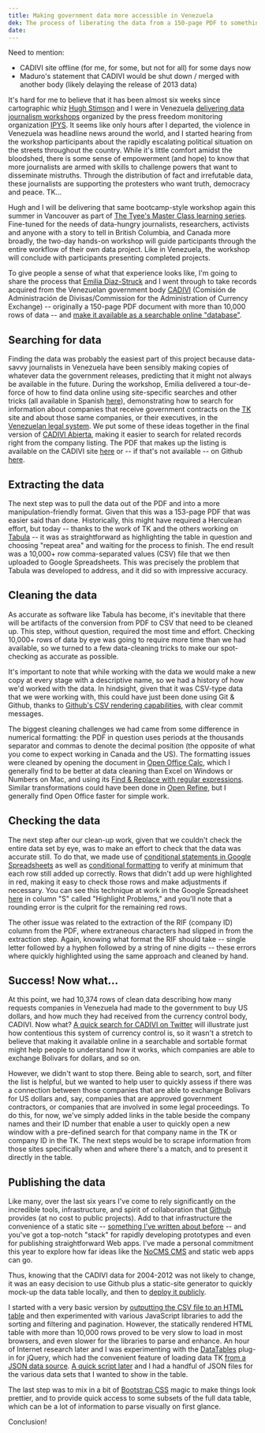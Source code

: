 ```yaml
---
title: Making government data more accessible in Venezuela
dek: The process of liberating the data from a 150-page PDF to something useful
date:
---
```


Need to mention:

* CADIVI site offline (for me, for some, but not for all) for some days now
* Maduro's statement that CADIVI would be shut down / merged with another body (likely delaying the release of 2013 data)


It's hard for me to believe that it has been almost six weeks since cartographic whiz [Hugh Stimson](TK) and I were in Venezuela [delivering data journalism workshops](TK) organized by the press freedom monitoring organization [IPYS](TK). It seems like only hours after I departed, the violence in Venezuela was headline news around the world, and I started hearing from the workshop participants about the rapidly escalating political situation on the streets throughout the country. While it's little comfort amidst the bloodshed, there is some sense of empowerment (and hope) to know that more journalists are armed with skills to challenge powers that want to disseminate mistruths. Through the distribution of fact and irrefutable data, these journalists are supporting the protesters who want truth, democracy and peace. TK... 

Hugh and I will be delivering that same bootcamp-style workshop again this summer in Vancouver as part of [The Tyee's Master Class learning series](http://thetyee.ca/MasterClass/Spring2014/Data-Bootcamp/). Fine-tuned for the needs of data-hungry journalists, researchers, activists and anyone with a story to tell in British Columbia, and Canada more broadly, the two-day hands-on workshop will guide participants through the entire workflow of their own data project. Like in Venezuela, the workshop will conclude with participants presenting completed projects.

To give people a sense of what that experience looks like, I'm going to share the process that [Emilia Diaz-Struck](TK) and I went through to take records acquired from the Venezuelan government body [CADIVI](TK) (Comisión de Administración de Divisas/Commission for the Administration of Currency Exchange) -- originally a 150-page PDF document with more than 10,000 rows of data -- and [make it available as a searchable online "database"](http://phillipadsmith.github.io/cadivi/).

## Searching for data

Finding the data was probably the easiest part of this project because data-savvy journalists in Venezuela have been sensibly making copies of whatever data the government releases, predicting that it might not always be available in the future. During the workshop, Emilia delivered a tour-de-force of how to find data online using site-specific searches and other tricks (all available in Spanish [here](TK)), demonstrating how to search for information about companies that receive government contracts on the [TK](TK) site and about those same companies, or their executives, in the [Venezuelan legal system](TK). We put some of these ideas together in the final version of [CADIVI Abierta](TK), making it easier to search for related records right from the company listing. The PDF that makes up the listing is available on the CADIVI site [here](TK) or -- if that's not available -- on Github [here](TK).

## Extracting the data

The next step was to pull the data out of the PDF and into a more manipulation-friendly format. Given that this was a 153-page PDF that was easier said than done. Historically, this might have required a Herculean effort, but today -- thanks to the work of TK and the others working on [Tabula](TK) -- it was as straightforward as highlighting the table in question and choosing "repeat area" and waiting for the process to finish. The end result was a 10,000+ row comma-separated values (CSV) file that we then uploaded to Google Spreadsheets. This was precisely the problem that Tabula was developed to address, and it did so with impressive accuracy. 

## Cleaning the data

As accurate as software like Tabula has become, it's inevitable that there will be artifacts of the conversion from PDF to CSV that need to be cleaned up. This step, without question, required the most time and effort. Checking 10,000+ rows of data by eye was going to require more time than we had available, so we turned to a few data-cleaning tricks to make our spot-checking as accurate as possible. 

It's important to note that while working with the data we would make a new copy at every stage with a descriptive name, so we had a history of how we'd worked with the data. In hindsight, given that it was CSV-type data that we were working with, this could have just been done using Git & Github, thanks to [Github's CSV rendering capabilities](https://help.github.com/articles/rendering-csv-and-tsv-data), with clear commit messages.

The biggest cleaning challenges we had came from some difference in numerical formatting: the PDF in question uses periods at the thousands separator and commas to denote the decimal position (the opposite of what you come to expect working in Canada and the US). The formatting issues were cleaned by opening the document in [Open Office Calc](TK), which I generally find to be better at data cleaning than Excel on Windows or Numbers on Mac, and using its [Find & Replace with regular expressions](TK). Similar transformations could have been done in [Open Refine](TK), but I generally find Open Office faster for simple work.

## Checking the data

The next step after our clean-up work, given that we couldn't check the entire data set by eye, was to make an effort to check that the data was accurate still. To do that, we made use of [conditional statements in Google Spreadsheets](TK) as well as [conditional formatting](TK) to verify at minimum that each row still added up correctly. Rows that didn't add up were highlighted in red, making it easy to check those rows and make adjustments if necessary. You can see this technique at work in the Google Spreadsheet [here](https://docs.google.com/spreadsheet/ccc?key=0AgZzmiG9MvT4dFU5OGVsNWxOcEhESVpKXzhlM2oyVXc&usp=sharing) in column "S" called "Highlight Problems," and you'll note that a rounding error is the culprit for the remaining red rows.

The other issue was related to the extraction of the RIF (company ID) column from the PDF, where extraneous characters had slipped in from the extraction step. Again, knowing what format the RIF should take -- single letter followed by a hyphen followed by a string of nine digits -- these errors where quickly highlighted using the same approach and cleaned by hand.

## Success! Now what...

At this point, we had 10,374 rows of clean data describing how many requests companies in Venezuela had made to the government to buy US dollars, and how much they had received from the currency control body, CADIVI. Now what? [A quick search for CADIVI on Twitter](TK) will illustrate just how contentious this system of currency control is, so it wasn't a stretch to believe that making it available online in a searchable and sortable format might help people to understand how it works, which companies are able to exchange Bolivars for dollars, and so on.

However, we didn't want to stop there. Being able to search, sort, and filter the list is helpful, but we wanted to help user to quickly assess if there was a connection between those companies that are able to exchange Bolivars for US dollars and, say, companies that are approved government contractors, or companies that are involved in some legal proceedings. To do this, for now, we've simply added links in the table beside the company names and their ID number that enable a user to quickly open a new window with a pre-defined search for that company name in the TK or company ID in the TK. The next steps would be to scrape information from those sites specifically when and where there's a match, and to present it directly in the table.

## Publishing the data

Like many, over the last six years I've come to rely significantly on the incredible tools, infrastructure, and spirit of collaboration that [Github](TK) provides (at no cost to public projects). Add to that infrastructure the convenience of a static site -- [something I've written about before](TK) -- and you've got a top-notch "stack" for rapidly developing prototypes and even for publishing straightforward Web apps. I've made a personal commitment this year to explore how far ideas like the [NoCMS CMS](TK) and static web apps can go.

Thus, knowing that the CADIVI data for 2004-2012 was not likely to change, it was an easy decision to use Github plus a static-site generator to quickly mock-up the data table locally, and then to [deploy it publicly](TK). 

I started with a very basic version by [outputting the CSV file to an HTML table](TK) and then experimented with various JavaScript libraries to add the sorting and filtering and pagination. However, the statically rendered HTML table with more than 10,000 rows proved to be very slow to load in most browsers, and even slower for the libraries to parse and enhance. An hour of Internet research later and I was experimenting with the [DataTables](TK) plug-in for jQuery, which had the convenient feature of loading data TK [from a JSON data source](TK). [A quick script later](TK) and I had a handful of JSON files for the various data sets that I wanted to show in the table.

The last step was to mix in a bit of [Bootstrap CSS](TK) magic to make things look prettier, and to provide quick access to some subsets of the full data table, which can be a lot of information to parse visually on first glance. 

Conclusion!


